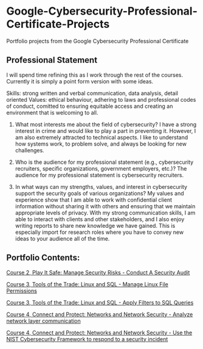 # Google-Cybersecurity-Professional-Certificate-Projects
Portfolio projects from the Google Cybersecurity Professional Certificate

## Professional Statement

I will spend time refining this as I work through the rest of the courses. Currently it is simply a point form version with some ideas.

Skills: strong written and verbal communication, data analysis, detail oriented
Values: ethical behaviour, adhering to laws and professional codes of conduct, comitted to ensuring equitable access and creating an environment that is welcoming to all.

1. What most interests me about the field of cybersecurity?
I have a strong interest in crime and would like to play a part in preventing it. However, I am also extremely attracted to technical aspects. I like to understand how systems work, to problem solve, and always be looking for new challenges.

2. Who is the audience for my professional statement (e.g., cybersecurity recruiters,
specific organizations, government employers, etc.)?
The audience for my professional statement is cybersecurity recruiters.

3. In what ways can my strengths, values, and interest in cybersecurity support the
security goals of various organizations?
My values and experience show that I am able to work with confidential client information without sharing it with others and ensuring that we maintain appropriate levels of privacy. With my strong communication skills, I am able to interact with clients and other stakeholders, and I also enjoy writing reports to share new knowledge we have gained. This is especially import for research roles where you have to convey new ideas to your audience all of the time.

## Portfolio Contents:

[Course 2, Play It Safe: Manage Security Risks - Conduct A Security Audit](conduct-a-security-audit/conduct-a-security-audit.md)

[Course 3, Tools of the Trade: Linux and SQL - Manage Linux File Permissions](manage-linux-file-permissions/manage-linux-file-permissions.md)

[Course 3, Tools of the Trade: Linux and SQL - Apply Filters to SQL Queries](apply-filters-to-SQL-queries/apply-filters-to-SQL-queries.md)

[Course 4, Connect and Protect: Networks and Network Security - Analyze network layer communication](analyze-network-layer-communication/analyze-network-layer-communication.md)

[Course 4, Connect and Protect: Networks and Network Security - Use the NIST Cybersecurity Framework to respond to a security incident](respond-to-a-security-incident/respond-to-a-security-incident.md)
